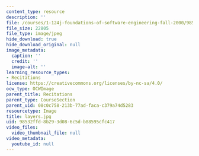 ```yaml
---
content_type: resource
description: ''
file: /courses/1-124j-foundations-of-software-engineering-fall-2000/98532ffd8b293d086c5db88595cfc417_layers.jpg
file_size: 22805
file_type: image/jpeg
hide_download: true
hide_download_original: null
image_metadata:
  caption: ''
  credit: ''
  image-alt: ''
learning_resource_types:
- Recitations
license: https://creativecommons.org/licenses/by-nc-sa/4.0/
ocw_type: OCWImage
parent_title: Recitations
parent_type: CourseSection
parent_uid: 08c0c758-213b-77ad-faca-c379a74d5283
resourcetype: Image
title: layers.jpg
uid: 98532ffd-8b29-3d08-6c5d-b88595cfc417
video_files:
  video_thumbnail_file: null
video_metadata:
  youtube_id: null
---
```

